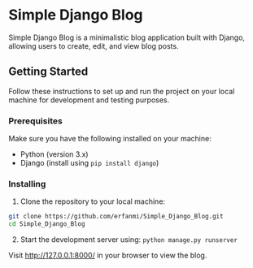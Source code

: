 # Simple Django Blog

Simple Django Blog is a minimalistic blog application built with Django, allowing users to create, edit, and view blog posts.

## Getting Started

Follow these instructions to set up and run the project on your local machine for development and testing purposes.

### Prerequisites

Make sure you have the following installed on your machine:

- Python (version 3.x)
- Django (install using `pip install django`)

### Installing

1. Clone the repository to your local machine:

```bash
git clone https://github.com/erfanmi/Simple_Django_Blog.git
cd Simple_Django_Blog

```
2. Start the development server using: `python manage.py runserver`

 Visit http://127.0.0.1:8000/ in your browser to view the blog.
